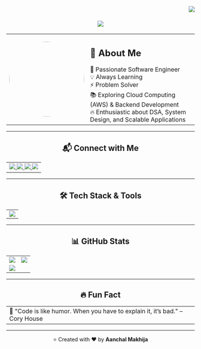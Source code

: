 <img align="right" src="https://visitor-badge.imlete.cn/?id=github.AanchalMakhija.visitor-badge"/>

<h1 align="center">
  <a href="https://git.io/typing-svg">
    <img src="http://readme-typing-svg.herokuapp.com?font=Sedan&center=true&pause=1000&random=false&width=500&lines=Hi+there+%F0%9F%91%8B%F0%9F%8F%BB;+I'm+Aanchal+Makhija+!!;Software+Engineer;Passionate+About+Technology+%26+Innovation"/>
  </a>
</h1>

<div align="center">
  <table>
    <tr>
      <td align="left" width="30%">
        <img src="https://raw.githubusercontent.com/AanchalMakhija/IMAGE/main/README/profile-pic.jpg" width="200" height="200" style="border-radius:50%"/>
      </td>
      <td align="left" width="70%">
        <h2>🚀 About Me</h2>
        🎯 Passionate Software Engineer <br/>
        💡 Always Learning <br/>
        ⚡ Problem Solver <br/>
        📚 Exploring Cloud Computing (AWS) & Backend Development <br/>
        🔥 Enthusiastic about DSA, System Design, and Scalable Applications
      </td>
    </tr>
  </table>
</div>

---

<h2 align="center">📬 Connect with Me</h2>
<div align="center">
  <table>
    <tr>
      <td>
        <a href="https://www.linkedin.com/in/aanchal-makhija-8b9183257/" target="_blank">
          <img src="https://img.shields.io/badge/LinkedIn-0077B5?style=for-the-badge&logo=linkedin&logoColor=white">
        </a>
        <a href="mailto:aanchal.makhija999@gmail.com" target="_blank">
          <img src="https://img.shields.io/badge/Gmail-D14836?style=for-the-badge&logo=gmail&logoColor=white">
        </a>
        <a href="https://x.com/AanchalMakhija3" target="_blank">
          <img src="https://img.shields.io/badge/Twitter-1DA1F2?style=for-the-badge&logo=twitter&logoColor=white">
        </a>
        <a href="https://medium.com/@aanchal.makhija999" target="_blank">
          <img src="https://img.shields.io/badge/Medium-12100E?style=for-the-badge&logo=medium&logoColor=white">
        </a>
      </td>
    </tr>
  </table>
</div>

---

<h2 align="center">🛠 Tech Stack & Tools</h2>
<div align="center">
  <table><tr><td>
    <a href="https://skillicons.dev">
      <img src="https://skillicons.dev/icons?i=aws,java,python,c,cpp,css,nodejs,express,git,github,postgres,mysql,tailwind,nextjs,typescript"/>
    </a>
  </td></tr></table>
</div>

---

<h2 align="center">📊 GitHub Stats</h2>
<div align="center">
  <table>
    <tr>
      <td>
        <img src="https://github-readme-stats.vercel.app/api?username=AanchalMakhija&show_icons=true&theme=radical&count_private=true"/>
      </td>
      <td>
        <img src="https://github-readme-streak-stats.herokuapp.com/?user=AanchalMakhija&theme=radical"/>
      </td>
    </tr>
    <tr>
      <td colspan="2">
        <img src="https://github-readme-stats.vercel.app/api/top-langs/?username=AanchalMakhija&layout=compact&theme=radical"/>
      </td>
    </tr>
  </table>
</div>

---

<h2 align="center">🔥 Fun Fact</h2>
<div align="center">
  <table><tr><td>🚀 "Code is like humor. When you have to explain it, it’s bad." – Cory House</td></tr></table>
</div>

---

<p align="center">⭐️ Created with ❤️ by <strong>Aanchal Makhija</strong></p>
